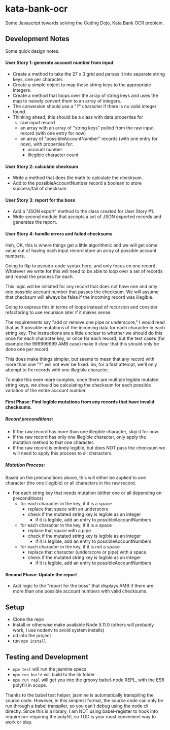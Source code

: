 # kata-bank-ocr

Some Javascript towards solving the Coding Dojo, Kata Bank OCR problem.

## Development Notes

Some quick design notes.

#### User Story 1: generate account number from input

* Create a method to take the 27 x 3 grid and parses it into separate string keys, one per character.
* Create a simple object to map these string keys to the appropriate integers.
* Create a method that loops over the array of string keys and uses the map to naively convert them to an array of integers.
* The conversion should use a "?" character if there is no valid integer found.
* Thinking ahead, this should be a class with data properties for
	* raw input record
	* an array with an array of "string keys" pulled from the raw input record (with one entry for now)
	* an array of "possibleAccountNumber" records (with one entry for now), with properties for:
		* account number
		* illegible character count

#### User Story 2: calculate checksum

* Write a method that does the math to calculate the checksum.
* Add to the possibleAccountNumber record a boolean to store success/fail of checksum

#### User Story 3: report for the boss

* Add a "JSON export" method to the class created for User Story #1.
* Write second module that accepts a set of JSON exported records and generates the report.

#### User Story 4: handle errors and failed checksums

Heh, OK, this is where things get a little algorithmic and we will get some value out of having each input record store an array of possible account numbers.

Going to flip to pseudo-code syntax here, and only focus on one record. Whatever we write for this will need to be able to loop over a set of records and repeat the process for each.

This logic will be initiated for any record that does not have one and only one possible account number that passes the checksum. We will assume that checksum will always be false if the incoming record was illegible.

Going to express this in terms of loops instead of recursion and consider refactoring to use recursion later if it makes sense.

The requirements say "add or remove one pipe or underscore," I would read that as 3 possible mutations of the incoming data for each character in each string key. The instructions are a little unclear to whether we should do this once for each character key, or once for each record, but the text cases (for example the 999999999 AMB case) make it clear that this should only be done one per record.

This does make things simpler, but seems to mean that any record with more than one "?" will not ever be fixed. So, for a first attempt, we'll only attempt to fix records with one illegible character.

To make this even more complex, once there are multiple legible mutated string keys, we should be calculating the checksum for each possible variation of the entire account number.

#### First Phase: Find legible mutations from any records that have invalid checksums.

##### Record preconditions:

* If the raw record has more than one illegible character, skip it for now.
* If the raw record has only one illegible character, only apply the mutation method to that one character.
* If the raw record is entirely legible, but does NOT pass the checksum we will need to apply this process to all characters.

##### Mutation Process:

Based on the preconditions above, this will either be applied to one character (the one illegible) or all characters in the raw record.

* For each string key that needs mutation (either one or all depending on preconditions)
	* for each character in the key, if it is a space
		* replace that space with an underscore
		* check if the mutated string key is legible as an integer
			* if it is legible, add an entry to possibleAccountNumbers
	* for each character in the key, if it is a space
		* replace that space with a pipe
		* check if the mutated string key is legible as an integer
			* if it is legible, add an entry to possibleAccountNumbers
	* for each character in the key, if it is not a space
		* replace that character (underscore or pipe) with a space
		* check if the mutated string key is legible as an integer
			* if it is legible, add an entry to possibleAccountNumbers

#### Second Phase: Update the report

* Add logic to the "report for the boss" that displays AMB if there are more than one possible account numbers with valid checksums.

## Setup

* Clone the repo
* Install or otherwise make available Node 5.11.0 (others will probably work, I use nodenv to avoid system installs)
* cd into the project
* run `npm install`

## Testing and Development

* `npm test` will run the jasmine specs
* `npm run build` will build to the lib folder
* `npm run repl` will get you into the groovy babel-node REPL, with the ES6 polyfill in scope.

Thanks to the babel test helper, jasmine is automatically transpiling the source code. However, in this simplest format, the source code can only be run through a babel transpiler, so you can't debug using the node cli directly. Since this is a library, I am NOT using babel-register to hook into require nor requiring the polyfill, so TDD is your most convenient way to work or play.

